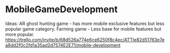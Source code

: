 # MobileGameDevelopment
Ideas:
AR ghost hunting game - has more mobile exclusive features but less popular game category.
Farming game - Less base for mobile features but more popular.
https://trello.com/invite/b/68d526a774e6ce6250f8c4ec/ATTIe82d51763e7ea8dd2f0c2fd1a35ad2d7574E2E71/mobile-development
